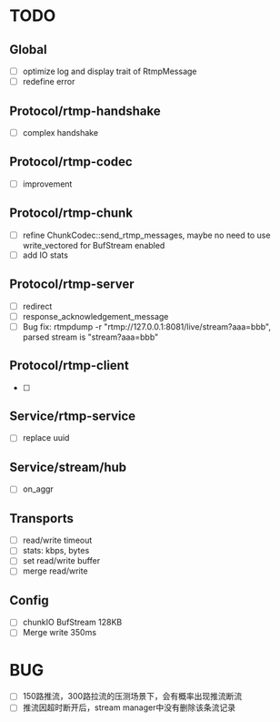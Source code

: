 # TODO
## Global
- [ ] optimize log and display trait of RtmpMessage
- [ ] redefine error

## Protocol/rtmp-handshake
- [ ] complex handshake

## Protocol/rtmp-codec
- [ ] improvement

## Protocol/rtmp-chunk
- [ ] refine ChunkCodec::send_rtmp_messages, maybe no need to use write_vectored for BufStream enabled
- [ ] add IO stats

## Protocol/rtmp-server
- [ ] redirect
- [ ] response_acknowledgement_message
- [ ] Bug fix: rtmpdump -r "rtmp://127.0.0.1:8081/live/stream?aaa=bbb", parsed stream is "stream?aaa=bbb"

## Protocol/rtmp-client
- [ ] 

## Service/rtmp-service
- [ ] replace uuid

## Service/stream/hub
- [ ] on_aggr

## Transports
- [ ] read/write timeout
- [ ] stats: kbps, bytes
- [ ] set read/write buffer
- [ ] merge read/write

## Config
- [ ] chunkIO BufStream 128KB
- [ ] Merge write 350ms

# BUG
- [ ] 150路推流，300路拉流的压测场景下，会有概率出现推流断流
- [ ] 推流因超时断开后，stream manager中没有删除该条流记录